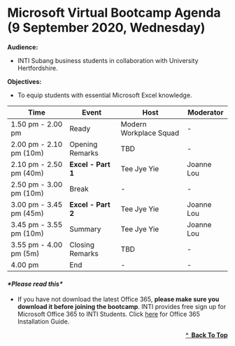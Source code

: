 # Microsoft Virtual Bootcamp Agenda (9 September 2020, Wednesday)

**Audience:** 
- INTI Subang business students in collaboration with University Hertfordshire.

**Objectives:** 
- To equip students with essential Microsoft Excel knowledge.

| Time                    | Event              | Host                   | Moderator  |
| ----------------------- | ------------------ | ---------------------- | ---------- |
| 1.50 pm - 2.00 pm       | Ready              | Modern Workplace Squad | -          |
| 2.00 pm - 2.10 pm (10m) | Opening Remarks    | TBD                    | -          |
| 2.10 pm - 2.50 pm (40m) | **Excel - Part 1** | Tee Jye Yie            | Joanne Lou |
| 2.50 pm - 3.00 pm (10m) | Break              | -                      | -          |
| 3.00 pm - 3.45 pm (45m) | **Excel - Part 2** | Tee Jye Yie            | Joanne Lou |
| 3.45 pm - 3.55 pm (10m) | Summary            | Tee Jye Yie            | Joanne Lou |
| 3.55 pm - 4.00 pm (5m)  | Closing Remarks    | TBD                    | -          |
| 4.00 pm                 | End                | -                      | -          |


<h4><em>*Please read this*</em></h4>

- If you have not download the latest Office 365, ****please make sure you download** it before joining the bootcamp**. 
INTI provides free sign up for Microsoft Office 365 to INTI Students. Click [here](https://github.com/cyeehan/microsoft-resources) for Office 365 Installation Guide.

<div align="right">
    <b><a href="#microsoft-virtual-bootcamp-agenda-26-aug-2020-wednesday">^&nbsp Back To Top</a></b>
</div>
